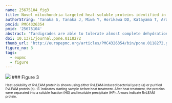 ```yaml
---
name: 25675104_fig3
title: Novel mitochondria-targeted heat-soluble proteins identified in the anhydrobiotic Tardigrade improve osmotic tolerance of human cells.
authorString: 'Tanaka S, Tanaka J, Miwa Y, Horikawa DD, Katayama T, Arakawa K, Toyoda A, Kubo T, Kunieda T.'
pmcid: PMC4326354
pmid: '25675104'
abstract: 'Tardigrades are able to tolerate almost complete dehydration through transition to a metabolically inactive state, called "anhydrobiosis". Late Embryogenesis Abundant (LEA) proteins are heat-soluble proteins involved in the desiccation tolerance of many anhydrobiotic organisms. Tardigrades, Ramazzottius varieornatus, however, express predominantly tardigrade-unique heat-soluble proteins: CAHS (Cytoplasmic Abundant Heat Soluble) and SAHS (Secretory Abundant Heat Soluble) proteins, which are secreted or localized in most intracellular compartments, except the mitochondria. Although mitochondrial integrity is crucial to ensure cellular survival, protective molecules for mitochondria have remained elusive. Here, we identified two novel mitochondrial heat-soluble proteins, RvLEAM and MAHS (Mitochondrial Abundant Heat Soluble), as potent mitochondrial protectants from Ramazzottius varieornatus. RvLEAM is a group3 LEA protein and immunohistochemistry confirmed its mitochondrial localization in tardigrade cells. MAHS-green fluorescent protein fusion protein localized in human mitochondria and was heat-soluble in vitro, though no sequence similarity with other known proteins was found, and one region was conserved among tardigrades. Furthermore, we demonstrated that RvLEAM protein as well as MAHS protein improved the hyperosmotic tolerance of human cells. The findings of the present study revealed that tardigrade mitochondria contain at least two types of heat-soluble proteins that might have protective roles in water-deficient environments.'
doi: 10.1371/journal.pone.0118272
thumb_url: 'http://europepmc.org/articles/PMC4326354/bin/pone.0118272.g003.gif'
figure_no: 3
tags:
  - eupmc
  - figure
---
```

<img src='http://europepmc.org/articles/PMC4326354/bin/pone.0118272.g003.jpg' style='max-height: 300px'>
### Figure 3
<p style='font-size: 10px;'><title>Heat-soluble property of RvLEAM protein.</title> Heat-solubility of RvLEAM protein is shown using either RvLEAM-induced bacterial lysate (a) or purified RvLEAM protein (b). ‘S’ indicates starting sample before heat treatment. After heat treatment, the proteins were separated into a soluble fraction (HS) and insoluble precipitate (HP). Arrows indicate RvLEAM protein.</p>